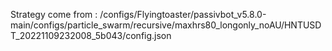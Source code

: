 Strategy come from : /configs/Flyingtoaster/passivbot_v5.8.0-main/configs/particle_swarm/recursive/maxhrs80_longonly_noAU/HNTUSDT_20221109232008_5b043/config.json